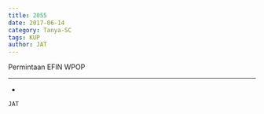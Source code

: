 ```yaml
---
title: 2055
date: 2017-06-14
category: Tanya-SC
tags: KUP
author: JAT
---
```


Permintaan EFIN WPOP

---

-

`JAT`
